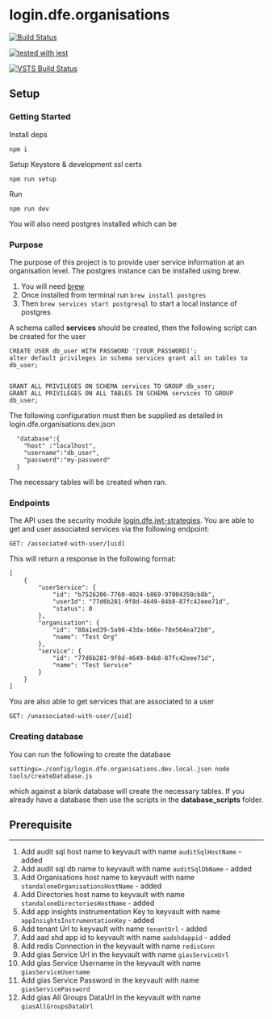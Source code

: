 # login.dfe.organisations

[![Build Status](https://travis-ci.org/DFE-Digital/login.dfe.organisations.svg?branch=master)](https://travis-ci.org/DFE-Digital/login.dfe.organisations)

[![tested with jest](https://img.shields.io/badge/tested_with-jest-99424f.svg)](https://github.com/facebook/jest)

[![VSTS Build Status](https://sfa-gov-uk.visualstudio.com/_apis/public/build/definitions/aa44e142-c0ac-4ace-a6b2-0d9a3f35d516/711/badge)](https://sfa-gov-uk.visualstudio.com/DfE%20New%20Secure%20Access/_build/index?definitionId=711&_a=completed)

## Setup

### Getting Started

Install deps
```
npm i
```

Setup Keystore & development ssl certs
```
npm run setup
```

Run
```
npm run dev
```

You will also need postgres installed which can be 

### Purpose

The purpose of this project is to provide user service information at an organisation level.
The postgres instance can be installed using brew.
1) You will need [brew](https://brew.sh/)
1) Once installed from terminal run ``` brew install postgres ```
1) Then ```brew services start postgresql``` to start a local instance of postgres

A schema called **services** should be created, then the following script can be created for the user

```
CREATE USER db_user WITH PASSWORD '[YOUR_PASSWORD]';
alter default privileges in schema services grant all on tables to db_user;


GRANT ALL PRIVILEGES ON SCHEMA services TO GROUP db_user;
GRANT ALL PRIVILEGES ON ALL TABLES IN SCHEMA services TO GROUP db_user;
```

The following configuration must then be supplied as detailed in login.dfe.organisations.dev.json

```
  "database":{
    "host" :"localhost",
    "username":"db_user",
    "password":"my-password"
  }
```

The necessary tables will be created when ran.

### Endpoints

The API uses the security module [login.dfe.jwt-strategies](https://github.com/DFE-Digital/login.dfe.jwt-strategies). You are able to get and user associated services via the following endpoint:

```
GET: /associated-with-user/[uid]
```

This will return a response in the following format:

```
[
    {
        "userService": {
            "id": "b7526206-7760-4024-b869-97004350cb8b",
            "userId": "77d6b281-9f8d-4649-84b8-87fc42eee71d",
            "status": 0
        },
        "organisation": {
            "id": "88a1ed39-5a98-43da-b66e-78e564ea72b0",
            "name": "Test Org"
        },
        "service": {
            "id": "77d6b281-9f8d-4649-84b8-87fc42eee71d",
            "name": "Test Service"
        }
    }
]
```

You are also able to get services that are associated to a user
```
GET: /unassociated-with-user/[uid]
```

### Creating database

You can run the following to create the database

```
settings=./config/login.dfe.organisations.dev.local.json node tools/createDatabase.js 

```

which against a blank database will create the necessary tables. If you already have a database then use the scripts in the 
**database_scripts** folder.

## Prerequisite
---
1. Add audit sql host name to keyvault with name `auditSqlHostName` - added
2. Add audit sql db name to keyvault with name `auditSqlDbName` - added
3. Add Organisations host name to keyvault with name `standaloneOrganisationsHostName` - added
4. Add Directories host name to keyvault with name `standaloneDirectoriesHostName` - added
5. Add app insights instrumentation Key to keyvault with name `appInsightsInstrumentationKey` - added
6.  Add tenant Url to keyvault with name `tenantUrl` - added
7.  Add aad shd app id to keyvault with name `aadshdappid` - added
8.  Add redis Connection in the keyvault with name `redisConn` 
9.  Add gias Service Url in the keyvault with name `giasServiceUrl` 
10. Add gias Service Username in the keyvault with name `giasServiceUsername` 
11. Add gias Service Password in the keyvault with name `giasServicePassword` 
12. Add gias All Groups DataUrl in the keyvault with name `giasAllGroupsDataUrl` 
